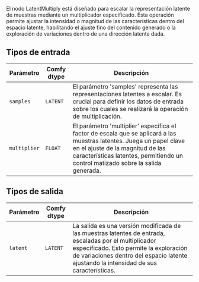 
El nodo LatentMultiply está diseñado para escalar la representación latente de muestras mediante un multiplicador especificado. Esta operación permite ajustar la intensidad o magnitud de las características dentro del espacio latente, habilitando el ajuste fino del contenido generado o la exploración de variaciones dentro de una dirección latente dada.
## Tipos de entrada

| Parámetro    | Comfy dtype | Descripción |
|--------------|-------------|-------------|
| `samples`    | `LATENT`    | El parámetro 'samples' representa las representaciones latentes a escalar. Es crucial para definir los datos de entrada sobre los cuales se realizará la operación de multiplicación. |
| `multiplier` | `FLOAT`     | El parámetro 'multiplier' especifica el factor de escala que se aplicará a las muestras latentes. Juega un papel clave en el ajuste de la magnitud de las características latentes, permitiendo un control matizado sobre la salida generada. |

## Tipos de salida

| Parámetro | Comfy dtype | Descripción |
|-----------|-------------|-------------|
| `latent`  | `LATENT`    | La salida es una versión modificada de las muestras latentes de entrada, escaladas por el multiplicador especificado. Esto permite la exploración de variaciones dentro del espacio latente ajustando la intensidad de sus características. |